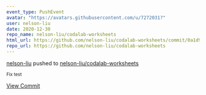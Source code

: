 ```yaml
---
event_type: PushEvent
avatar: "https://avatars.githubusercontent.com/u/7272031?"
user: nelson-liu
date: 2020-12-30
repo_name: nelson-liu/codalab-worksheets
html_url: https://github.com/nelson-liu/codalab-worksheets/commit/0a1d91169b619d406d05dbcf27170a6f5287b5bb
repo_url: https://github.com/nelson-liu/codalab-worksheets
---
```


<a href='https://github.com/nelson-liu' target='_blank'>nelson-liu</a> pushed to <a href='https://github.com/nelson-liu/codalab-worksheets' target='_blank'>nelson-liu/codalab-worksheets</a>

<small>Fix test</small>

<a href='https://github.com/nelson-liu/codalab-worksheets/commit/0a1d91169b619d406d05dbcf27170a6f5287b5bb' target='_blank'>View Commit</a>